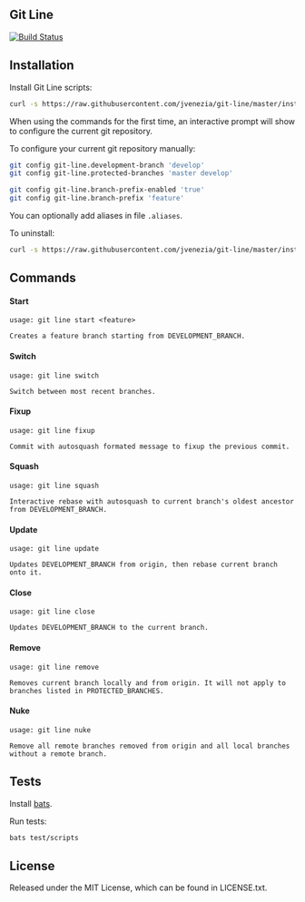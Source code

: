 ## Git Line

[![Build Status](https://travis-ci.org/jvenezia/git-line.svg?branch=master)](https://travis-ci.org/jvenezia/git-line)

## Installation

Install Git Line scripts:

```bash
curl -s https://raw.githubusercontent.com/jvenezia/git-line/master/installer.bash | bash /dev/stdin install
```

When using the commands for the first time, an interactive prompt will show to configure the current git repository.

To configure your current git repository manually:

```bash
git config git-line.development-branch 'develop'
git config git-line.protected-branches 'master develop'

git config git-line.branch-prefix-enabled 'true'
git config git-line.branch-prefix 'feature'
```

You can optionally add aliases in file `.aliases`.

To uninstall:

```bash
curl -s https://raw.githubusercontent.com/jvenezia/git-line/master/installer.bash | bash /dev/stdin uninstall
```

## Commands

#### Start

```
usage: git line start <feature>

Creates a feature branch starting from DEVELOPMENT_BRANCH.
```

#### Switch

```
usage: git line switch

Switch between most recent branches.
```

#### Fixup

```
usage: git line fixup 

Commit with autosquash formated message to fixup the previous commit.
```

#### Squash

```
usage: git line squash 

Interactive rebase with autosquash to current branch's oldest ancestor from DEVELOPMENT_BRANCH.
```

#### Update

```
usage: git line update 

Updates DEVELOPMENT_BRANCH from origin, then rebase current branch onto it.
```

#### Close

```
usage: git line close

Updates DEVELOPMENT_BRANCH to the current branch.
```

#### Remove

```
usage: git line remove

Removes current branch locally and from origin. It will not apply to branches listed in PROTECTED_BRANCHES.
```

#### Nuke

```
usage: git line nuke

Remove all remote branches removed from origin and all local branches without a remote branch.
```

## Tests

Install [bats](https://github.com/sstephenson/bats/wiki/Install-Bats-Using-a-Package).

Run tests:

```bash
bats test/scripts
```

## License

Released under the MIT License, which can be found in LICENSE.txt.